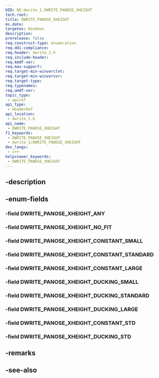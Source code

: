 ```yaml
---
UID: NE:dwrite_1.DWRITE_PANOSE_XHEIGHT
tech.root: 
title: DWRITE_PANOSE_XHEIGHT
ms.date: 
targetos: Windows
description: 
prerelease: false
req.construct-type: enumeration
req.ddi-compliance: 
req.header: dwrite_1.h
req.include-header: 
req.kmdf-ver: 
req.max-support: 
req.target-min-winverclnt: 
req.target-min-winversvr: 
req.target-type: 
req.typenames: 
req.umdf-ver: 
topic_type:
 - apiref
api_type:
 - HeaderDef
api_location:
 - dwrite_1.h
api_name:
 - DWRITE_PANOSE_XHEIGHT
f1_keywords:
 - DWRITE_PANOSE_XHEIGHT
 - dwrite_1/DWRITE_PANOSE_XHEIGHT
dev_langs:
 - c++
helpviewer_keywords:
 - DWRITE_PANOSE_XHEIGHT
---
```


## -description

## -enum-fields

### -field DWRITE_PANOSE_XHEIGHT_ANY

### -field DWRITE_PANOSE_XHEIGHT_NO_FIT

### -field DWRITE_PANOSE_XHEIGHT_CONSTANT_SMALL

### -field DWRITE_PANOSE_XHEIGHT_CONSTANT_STANDARD

### -field DWRITE_PANOSE_XHEIGHT_CONSTANT_LARGE

### -field DWRITE_PANOSE_XHEIGHT_DUCKING_SMALL

### -field DWRITE_PANOSE_XHEIGHT_DUCKING_STANDARD

### -field DWRITE_PANOSE_XHEIGHT_DUCKING_LARGE

### -field DWRITE_PANOSE_XHEIGHT_CONSTANT_STD

### -field DWRITE_PANOSE_XHEIGHT_DUCKING_STD

## -remarks

## -see-also

